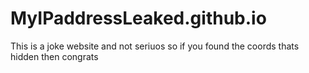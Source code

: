 # MyIPaddressLeaked.github.io
This is a joke website and not seriuos
 so if you found the coords thats hidden then congrats
